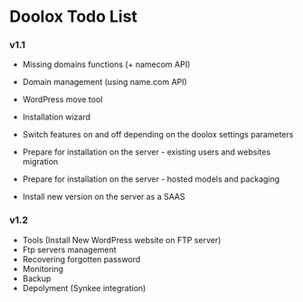 Doolox Todo List
================

### v1.1 ###

* Missing domains functions (+ namecom API)
* Domain management (using name.com API)
* WordPress move tool
* Installation wizard
* Switch features on and off depending on the doolox settings parameters

* Prepare for installation on the server - existing users and websites migration
* Prepare for installation on the server - hosted models and packaging
* Install new version on the server as a SAAS

### v1.2 ###

* Tools (Install New WordPress website on FTP server)
* Ftp servers management
* Recovering forgotten password
* Monitoring
* Backup
* Depolyment (Synkee integration)